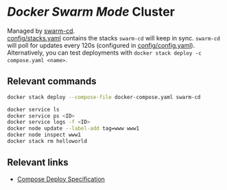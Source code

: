 # *Docker Swarm Mode* Cluster

Managed by [swarm-cd](https://github.com/m-adawi/swarm-cd).\
[config/stacks.yaml](./config/stacks.yaml) contains the stacks `swarm-cd` will keep in sync.
`swarm-cd` will poll for updates every 120s (configured in [config/config.yaml](./config/config.yaml)).
Alternatively, you can test deployments with `docker stack deploy -c compose.yaml <name>`.


## Relevant commands

```bash
docker stack deploy --compose-file docker-compose.yaml swarm-cd

docker service ls
docker service ps <ID>
docker service logs -f <ID>
docker node update --label-add tag=www www1
docker node inspect www1
docker stack rm helloworld
```


## Relevant links

- [Compose Deploy Specification](https://docs.docker.com/reference/compose-file/deploy/)
